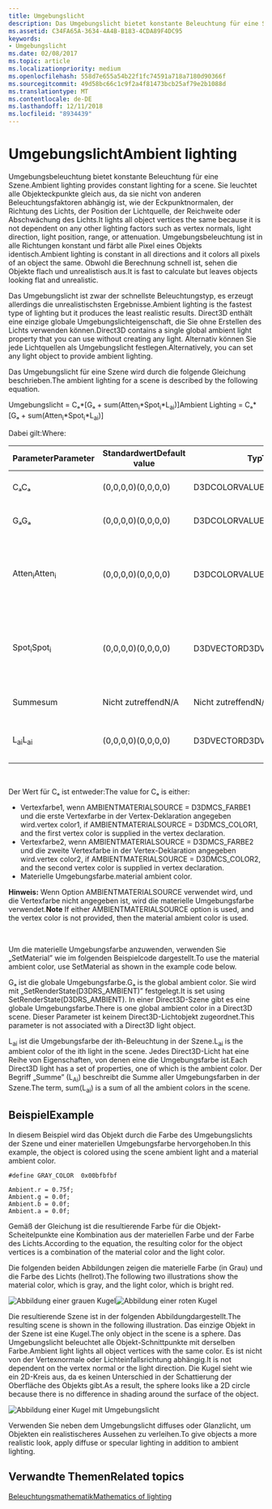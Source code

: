 ```yaml
---
title: Umgebungslicht
description: Das Umgebungslicht bietet konstante Beleuchtung für eine Szene.
ms.assetid: C34FA65A-3634-4A4B-B183-4CDA89F4DC95
keywords:
- Umgebungslicht
ms.date: 02/08/2017
ms.topic: article
ms.localizationpriority: medium
ms.openlocfilehash: 558d7e655a54b22f1fc74591a718a7180d90366f
ms.sourcegitcommit: 49d58bc66c1c9f2a4f81473bcb25af79e2b1088d
ms.translationtype: MT
ms.contentlocale: de-DE
ms.lasthandoff: 12/11/2018
ms.locfileid: "8934439"
---
```

# <a name="ambient-lighting"></a><span data-ttu-id="6b490-104">Umgebungslicht</span><span class="sxs-lookup"><span data-stu-id="6b490-104">Ambient lighting</span></span>


<span data-ttu-id="6b490-105">Umgebungsbeleuchtung bietet konstante Beleuchtung für eine Szene.</span><span class="sxs-lookup"><span data-stu-id="6b490-105">Ambient lighting provides constant lighting for a scene.</span></span> <span data-ttu-id="6b490-106">Sie leuchtet alle Objekteckpunkte gleich aus, da sie nicht von anderen Beleuchtungsfaktoren abhängig ist, wie der Eckpunktnormalen, der Richtung des Lichts, der Position der Lichtquelle, der Reichweite oder Abschwächung des Lichts.</span><span class="sxs-lookup"><span data-stu-id="6b490-106">It lights all object vertices the same because it is not dependent on any other lighting factors such as vertex normals, light direction, light position, range, or attenuation.</span></span> <span data-ttu-id="6b490-107">Umgebungsbeleuchtung ist in alle Richtungen konstant und färbt alle Pixel eines Objekts identisch.</span><span class="sxs-lookup"><span data-stu-id="6b490-107">Ambient lighting is constant in all directions and it colors all pixels of an object the same.</span></span> <span data-ttu-id="6b490-108">Obwohl die Berechnung schnell ist, sehen die Objekte flach und unrealistisch aus.</span><span class="sxs-lookup"><span data-stu-id="6b490-108">It is fast to calculate but leaves objects looking flat and unrealistic.</span></span>

<span data-ttu-id="6b490-109">Das Umgebungslicht ist zwar der schnellste Beleuchtungstyp, es erzeugt allerdings die unrealistischsten Ergebnisse.</span><span class="sxs-lookup"><span data-stu-id="6b490-109">Ambient lighting is the fastest type of lighting but it produces the least realistic results.</span></span> <span data-ttu-id="6b490-110">Direct3D enthält eine einzige globale Umgebungslichteigenschaft, die Sie ohne Erstellen des Lichts verwenden können.</span><span class="sxs-lookup"><span data-stu-id="6b490-110">Direct3D contains a single global ambient light property that you can use without creating any light.</span></span> <span data-ttu-id="6b490-111">Alternativ können Sie jede Lichtquellen als Umgebungslicht festlegen.</span><span class="sxs-lookup"><span data-stu-id="6b490-111">Alternatively, you can set any light object to provide ambient lighting.</span></span>

<span data-ttu-id="6b490-112">Das Umgebungslicht für eine Szene wird durch die folgende Gleichung beschrieben.</span><span class="sxs-lookup"><span data-stu-id="6b490-112">The ambient lighting for a scene is described by the following equation.</span></span>

<span data-ttu-id="6b490-113">Umgebungslicht = Cₐ\*\[Gₐ + sum(Atten<sub>i</sub>\*Spot<sub>i</sub>\*L<sub>ai</sub>)\]</span><span class="sxs-lookup"><span data-stu-id="6b490-113">Ambient Lighting = Cₐ\*\[Gₐ + sum(Atten<sub>i</sub>\*Spot<sub>i</sub>\*L<sub>ai</sub>)\]</span></span>

<span data-ttu-id="6b490-114">Dabei gilt:</span><span class="sxs-lookup"><span data-stu-id="6b490-114">Where:</span></span>

| <span data-ttu-id="6b490-115">Parameter</span><span class="sxs-lookup"><span data-stu-id="6b490-115">Parameter</span></span>         | <span data-ttu-id="6b490-116">Standardwert</span><span class="sxs-lookup"><span data-stu-id="6b490-116">Default value</span></span> | <span data-ttu-id="6b490-117">Typ</span><span class="sxs-lookup"><span data-stu-id="6b490-117">Type</span></span>          | <span data-ttu-id="6b490-118">Beschreibung</span><span class="sxs-lookup"><span data-stu-id="6b490-118">Description</span></span>                                                                                                       |
|-------------------|---------------|---------------|-------------------------------------------------------------------------------------------------------------------|
| <span data-ttu-id="6b490-119">Cₐ</span><span class="sxs-lookup"><span data-stu-id="6b490-119">Cₐ</span></span>                | <span data-ttu-id="6b490-120">(0,0,0,0)</span><span class="sxs-lookup"><span data-stu-id="6b490-120">(0,0,0,0)</span></span>     | <span data-ttu-id="6b490-121">D3DCOLORVALUE</span><span class="sxs-lookup"><span data-stu-id="6b490-121">D3DCOLORVALUE</span></span> | <span data-ttu-id="6b490-122">Materielle Umgebungsfarbe</span><span class="sxs-lookup"><span data-stu-id="6b490-122">Material ambient color</span></span>                                                                                            |
| <span data-ttu-id="6b490-123">Gₐ</span><span class="sxs-lookup"><span data-stu-id="6b490-123">Gₐ</span></span>                | <span data-ttu-id="6b490-124">(0,0,0,0)</span><span class="sxs-lookup"><span data-stu-id="6b490-124">(0,0,0,0)</span></span>     | <span data-ttu-id="6b490-125">D3DCOLORVALUE</span><span class="sxs-lookup"><span data-stu-id="6b490-125">D3DCOLORVALUE</span></span> | <span data-ttu-id="6b490-126">Globale Umgebungsfarbe</span><span class="sxs-lookup"><span data-stu-id="6b490-126">Global ambient color</span></span>                                                                                              |
| <span data-ttu-id="6b490-127">Atten<sub>i</sub></span><span class="sxs-lookup"><span data-stu-id="6b490-127">Atten<sub>i</sub></span></span> | <span data-ttu-id="6b490-128">(0,0,0,0)</span><span class="sxs-lookup"><span data-stu-id="6b490-128">(0,0,0,0)</span></span>     | <span data-ttu-id="6b490-129">D3DCOLORVALUE</span><span class="sxs-lookup"><span data-stu-id="6b490-129">D3DCOLORVALUE</span></span> | <span data-ttu-id="6b490-130">Dämpfung der ith-Beleuchtung.</span><span class="sxs-lookup"><span data-stu-id="6b490-130">Light attenuation of the ith light.</span></span> <span data-ttu-id="6b490-131">Unter [Dämpfungs- und Spotlight-Faktor](attenuation-and-spotlight-factor.md).</span><span class="sxs-lookup"><span data-stu-id="6b490-131">See [Attenuation and spotlight factor](attenuation-and-spotlight-factor.md).</span></span> |
| <span data-ttu-id="6b490-132">Spot<sub>i</sub></span><span class="sxs-lookup"><span data-stu-id="6b490-132">Spot<sub>i</sub></span></span>  | <span data-ttu-id="6b490-133">(0,0,0,0)</span><span class="sxs-lookup"><span data-stu-id="6b490-133">(0,0,0,0)</span></span>     | <span data-ttu-id="6b490-134">D3DVECTOR</span><span class="sxs-lookup"><span data-stu-id="6b490-134">D3DVECTOR</span></span>     | <span data-ttu-id="6b490-135">Spotlight-Faktor der ith-Beleuchtung.</span><span class="sxs-lookup"><span data-stu-id="6b490-135">Spotlight factor of the ith light.</span></span> <span data-ttu-id="6b490-136">Unter [Dämpfungs- und Spotlight-Faktor](attenuation-and-spotlight-factor.md).</span><span class="sxs-lookup"><span data-stu-id="6b490-136">See [Attenuation and spotlight factor](attenuation-and-spotlight-factor.md).</span></span>  |
| <span data-ttu-id="6b490-137">Summe</span><span class="sxs-lookup"><span data-stu-id="6b490-137">sum</span></span>               | <span data-ttu-id="6b490-138">Nicht zutreffend</span><span class="sxs-lookup"><span data-stu-id="6b490-138">N/A</span></span>           | <span data-ttu-id="6b490-139">Nicht zutreffend</span><span class="sxs-lookup"><span data-stu-id="6b490-139">N/A</span></span>           | <span data-ttu-id="6b490-140">Summe des Umgebungslichts</span><span class="sxs-lookup"><span data-stu-id="6b490-140">Sum of the ambient light</span></span>                                                                                          |
| <span data-ttu-id="6b490-141">L<sub>ai</sub></span><span class="sxs-lookup"><span data-stu-id="6b490-141">L<sub>ai</sub></span></span>    | <span data-ttu-id="6b490-142">(0,0,0,0)</span><span class="sxs-lookup"><span data-stu-id="6b490-142">(0,0,0,0)</span></span>     | <span data-ttu-id="6b490-143">D3DVECTOR</span><span class="sxs-lookup"><span data-stu-id="6b490-143">D3DVECTOR</span></span>     | <span data-ttu-id="6b490-144">Helle Umgebungsfarbe der ith-Beleuchtung</span><span class="sxs-lookup"><span data-stu-id="6b490-144">Light ambient color of the ith light</span></span>                                                                              |

 

<span data-ttu-id="6b490-145">Der Wert für Cₐ ist entweder:</span><span class="sxs-lookup"><span data-stu-id="6b490-145">The value for Cₐ is either:</span></span>

-   <span data-ttu-id="6b490-146">Vertexfarbe1, wenn AMBIENTMATERIALSOURCE = D3DMCS\_FARBE1 und die erste Vertexfarbe in der Vertex-Deklaration angegeben wird.</span><span class="sxs-lookup"><span data-stu-id="6b490-146">vertex color1, if AMBIENTMATERIALSOURCE = D3DMCS\_COLOR1, and the first vertex color is supplied in the vertex declaration.</span></span>
-   <span data-ttu-id="6b490-147">Vertexfarbe2, wenn AMBIENTMATERIALSOURCE = D3DMCS\_FARBE2 und die zweite Vertexfarbe in der Vertex-Deklaration angegeben wird.</span><span class="sxs-lookup"><span data-stu-id="6b490-147">vertex color2, if AMBIENTMATERIALSOURCE = D3DMCS\_COLOR2, and the second vertex color is supplied in vertex declaration.</span></span>
-   <span data-ttu-id="6b490-148">Materielle Umgebungsfarbe.</span><span class="sxs-lookup"><span data-stu-id="6b490-148">material ambient color.</span></span>

<span data-ttu-id="6b490-149">**Hinweis:**  Wenn Option AMBIENTMATERIALSOURCE verwendet wird, und die Vertexfarbe nicht angegeben ist, wird die materielle Umgebungsfarbe verwendet.</span><span class="sxs-lookup"><span data-stu-id="6b490-149">**Note** If either AMBIENTMATERIALSOURCE option is used, and the vertex color is not provided, then the material ambient color is used.</span></span>

 

<span data-ttu-id="6b490-150">Um die materielle Umgebungsfarbe anzuwenden, verwenden Sie „SetMaterial” wie im folgenden Beispielcode dargestellt.</span><span class="sxs-lookup"><span data-stu-id="6b490-150">To use the material ambient color, use SetMaterial as shown in the example code below.</span></span>

<span data-ttu-id="6b490-151">Gₐ ist die globale Umgebungsfarbe.</span><span class="sxs-lookup"><span data-stu-id="6b490-151">Gₐ is the global ambient color.</span></span> <span data-ttu-id="6b490-152">Sie wird mit „SetRenderState(D3DRS\_AMBIENT)” festgelegt.</span><span class="sxs-lookup"><span data-stu-id="6b490-152">It is set using SetRenderState(D3DRS\_AMBIENT).</span></span> <span data-ttu-id="6b490-153">In einer Direct3D-Szene gibt es eine globale Umgebungsfarbe.</span><span class="sxs-lookup"><span data-stu-id="6b490-153">There is one global ambient color in a Direct3D scene.</span></span> <span data-ttu-id="6b490-154">Dieser Parameter ist keinem Direct3D-Lichtobjekt zugeordnet.</span><span class="sxs-lookup"><span data-stu-id="6b490-154">This parameter is not associated with a Direct3D light object.</span></span>

<span data-ttu-id="6b490-155">L<sub>ai</sub> ist die Umgebungsfarbe der ith-Beleuchtung in der Szene.</span><span class="sxs-lookup"><span data-stu-id="6b490-155">L<sub>ai</sub> is the ambient color of the ith light in the scene.</span></span> <span data-ttu-id="6b490-156">Jedes Direct3D-Licht hat eine Reihe von Eigenschaften, von denen eine die Umgebungsfarbe ist.</span><span class="sxs-lookup"><span data-stu-id="6b490-156">Each Direct3D light has a set of properties, one of which is the ambient color.</span></span> <span data-ttu-id="6b490-157">Der Begriff „Summe” (L<sub>Ai</sub>) beschreibt die Summe aller Umgebungsfarben in der Szene.</span><span class="sxs-lookup"><span data-stu-id="6b490-157">The term, sum(L<sub>ai</sub>) is a sum of all the ambient colors in the scene.</span></span>

## <a name="span-idexamplespanspan-idexamplespanspan-idexamplespanexample"></a><span data-ttu-id="6b490-158"><span id="Example"></span><span id="example"></span><span id="EXAMPLE"></span>Beispiel</span><span class="sxs-lookup"><span data-stu-id="6b490-158"><span id="Example"></span><span id="example"></span><span id="EXAMPLE"></span>Example</span></span>


<span data-ttu-id="6b490-159">In diesem Beispiel wird das Objekt durch die Farbe des Umgebungslichts der Szene und einer materiellen Umgebungsfarbe hervorgehoben.</span><span class="sxs-lookup"><span data-stu-id="6b490-159">In this example, the object is colored using the scene ambient light and a material ambient color.</span></span>

```
#define GRAY_COLOR  0x00bfbfbf

Ambient.r = 0.75f;
Ambient.g = 0.0f;
Ambient.b = 0.0f;
Ambient.a = 0.0f;
```

<span data-ttu-id="6b490-160">Gemäß der Gleichung ist die resultierende Farbe für die Objekt-Scheitelpunkte eine Kombination aus der materiellen Farbe und der Farbe des Lichts.</span><span class="sxs-lookup"><span data-stu-id="6b490-160">According to the equation, the resulting color for the object vertices is a combination of the material color and the light color.</span></span>

<span data-ttu-id="6b490-161">Die folgenden beiden Abbildungen zeigen die materielle Farbe (in Grau) und die Farbe des Lichts (hellrot).</span><span class="sxs-lookup"><span data-stu-id="6b490-161">The following two illustrations show the material color, which is gray, and the light color, which is bright red.</span></span>

![Abbildung einer grauen Kugel](images/amb1.jpg)![Abbildung einer roten Kugel](images/lightred.jpg)

<span data-ttu-id="6b490-164">Die resultierende Szene ist in der folgenden Abbildungdargestellt.</span><span class="sxs-lookup"><span data-stu-id="6b490-164">The resulting scene is shown in the following illustration.</span></span> <span data-ttu-id="6b490-165">Das einzige Objekt in der Szene ist eine Kugel.</span><span class="sxs-lookup"><span data-stu-id="6b490-165">The only object in the scene is a sphere.</span></span> <span data-ttu-id="6b490-166">Das Umgebungslicht beleuchtet alle Objekt-Schnittpunkte mit derselben Farbe.</span><span class="sxs-lookup"><span data-stu-id="6b490-166">Ambient light lights all object vertices with the same color.</span></span> <span data-ttu-id="6b490-167">Es ist nicht von der Vertexnormale oder Lichteinfallsrichtung abhängig.</span><span class="sxs-lookup"><span data-stu-id="6b490-167">It is not dependent on the vertex normal or the light direction.</span></span> <span data-ttu-id="6b490-168">Die Kugel sieht wie ein 2D-Kreis aus, da es keinen Unterschied in der Schattierung der Oberfläche des Objekts gibt.</span><span class="sxs-lookup"><span data-stu-id="6b490-168">As a result, the sphere looks like a 2D circle because there is no difference in shading around the surface of the object.</span></span>

![Abbildung einer Kugel mit Umgebungslicht](images/lighta.jpg)

<span data-ttu-id="6b490-170">Verwenden Sie neben dem Umgebungslicht diffuses oder Glanzlicht, um Objekten ein realistischeres Aussehen zu verleihen.</span><span class="sxs-lookup"><span data-stu-id="6b490-170">To give objects a more realistic look, apply diffuse or specular lighting in addition to ambient lighting.</span></span>

## <a name="span-idrelated-topicsspanrelated-topics"></a><span data-ttu-id="6b490-171"><span id="related-topics"></span>Verwandte Themen</span><span class="sxs-lookup"><span data-stu-id="6b490-171"><span id="related-topics"></span>Related topics</span></span>


[<span data-ttu-id="6b490-172">Beleuchtungsmathematik</span><span class="sxs-lookup"><span data-stu-id="6b490-172">Mathematics of lighting</span></span>](mathematics-of-lighting.md)

 

 




